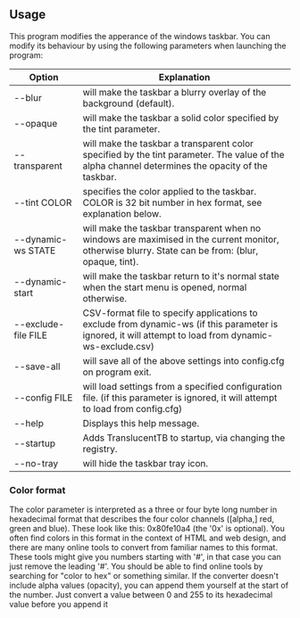 ## Usage
This program modifies the apperance of the windows taskbar.
You can modify its behaviour by using the following parameters when launching the program:

Option | Explanation
------------ | -------
--blur              | will make the taskbar a blurry overlay of the background (default).
--opaque            | will make the taskbar a solid color specified by the tint parameter.
--transparent       | will make the taskbar a transparent color specified by the tint parameter. The value of the alpha channel determines the opacity of the taskbar.
--tint COLOR        | specifies the color applied to the taskbar. COLOR is 32 bit number in hex format, see explanation below.
--dynamic-ws STATE  | will make the taskbar transparent when no windows are maximised in the current monitor, otherwise blurry. State can be from: (blur, opaque, tint).
--dynamic-start     | will make the taskbar return to it's normal state when the start menu is opened, normal otherwise.
--exclude-file FILE | CSV-format file to specify applications to exclude from dynamic-ws (if this parameter is ignored, it will attempt to load from dynamic-ws-exclude.csv)
--save-all          | will save all of the above settings into config.cfg on program exit.
--config FILE       | will load settings from a specified configuration file. (if this parameter is ignored, it will attempt to load from config.cfg)
--help              | Displays this help message.
--startup           | Adds TranslucentTB to startup, via changing the registry.
--no-tray           | will hide the taskbar tray icon.

### Color format
The color parameter is interpreted as a three or four byte long number in hexadecimal format that 
describes the four color channels ([alpha,] red, green and blue). These look like this: 
0x80fe10a4 (the '0x' is optional). You often find colors in this format in the context of HTML and 
web design, and there are many online tools to convert from familiar names to this format. These 
tools might give you numbers starting with '#', in that case you can just remove the leading '#'. 
You should be able to find online tools by searching for "color to hex" or something similar. 
If the converter doesn't include alpha values (opacity), you can append them yourself at the start 
of the number. Just convert a value between 0 and 255 to its hexadecimal value before you append it
